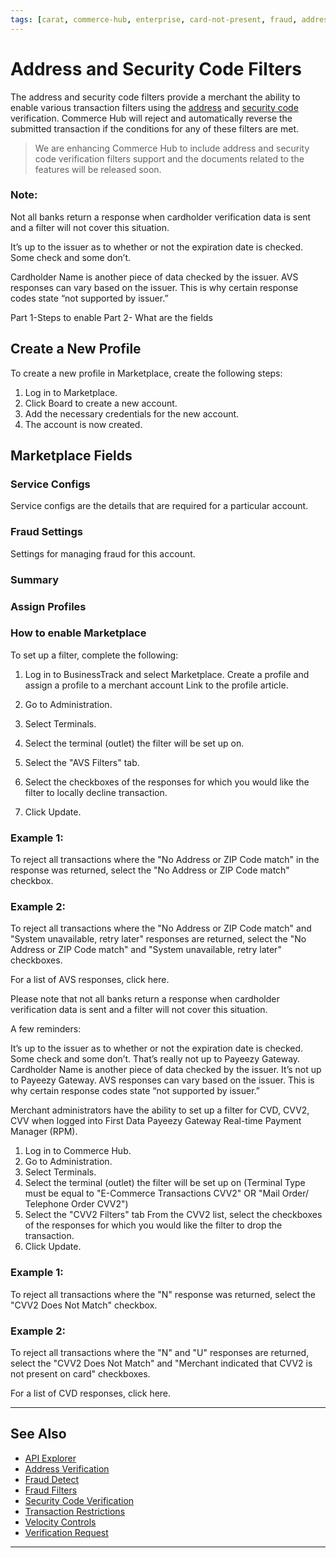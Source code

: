 ```yaml
---
tags: [carat, commerce-hub, enterprise, card-not-present, fraud, address-and-security-code-filters, fraud-filters]
---
```



# Address and Security Code Filters

The address and security code filters provide a merchant the ability to enable various transaction filters using the [address](?path=docs/Resources/Guides/Fraud/Address-Verification.md) and [security code](?path=docs/Resources/Guides/Fraud/Security-Code.md) verification. Commerce Hub will reject and automatically reverse the submitted transaction if the conditions for any of these filters are met.

<!-- theme: danger -->
> We are enhancing Commerce Hub to include address and security code verification filters support and the documents related to the features will be released soon.

### Note: 

Not all banks return a response when cardholder verification data is sent and a filter will not cover this situation.

It’s up to the issuer as to whether or not the expiration date is checked. Some check and some don’t. 

Cardholder Name is another piece of data checked by the issuer. 
AVS responses can vary based on the issuer. This is why certain response codes state “not supported by issuer.”

Part 1-Steps to enable
Part 2- What are the fields

## Create a New Profile

To create a new profile in Marketplace, create the following steps:

1. Log in to Marketplace.
2. Click Board to create a new account.
3. Add the necessary credentials for the new account. 
4. The account is now created. 

## Marketplace Fields

### Service Configs

Service configs are the details that are required for a particular account.

### Fraud Settings

Settings for managing fraud for this account.

### Summary

### Assign Profiles

### How to enable Marketplace

To set up a filter, complete the following:

1. Log in to BusinessTrack and select Marketplace. Create a profile and assign a profile to a merchant account Link to the profile article.

2. Go to Administration.

3. Select Terminals.
4. Select the terminal (outlet) the filter will be set up on.
5. Select the "AVS Filters" tab.
6. Select the checkboxes of the responses for which you would like the filter to locally decline transaction.
7. Click Update.

### Example 1: 

To reject all transactions where the "No Address or ZIP Code match" in the response was returned, select the "No Address or ZIP Code match" checkbox.

### Example 2: 

To reject all transactions where the "No Address or ZIP Code match" and "System unavailable, retry later" responses are returned, select the "No Address or ZIP Code match" and "System unavailable, retry later" checkboxes.

For a list of AVS responses, click here.

Please note that not all banks return a response when cardholder verification data is sent and a filter will not cover this situation.

A few reminders:

It’s up to the issuer as to whether or not the expiration date is checked. Some check and some don’t. That’s really not up to Payeezy Gateway.
Cardholder Name is another piece of data checked by the issuer. It’s not up to Payeezy Gateway.
AVS responses can vary based on the issuer. This is why certain response codes state “not supported by issuer.”


Merchant administrators have the ability to set up a filter for CVD, CVV2, CVV when logged into First Data Payeezy Gateway Real-time Payment Manager (RPM).

1. Log in to Commerce Hub.
2. Go to Administration.
3. Select Terminals.
4. Select the terminal (outlet) the filter will be set up on
(Terminal Type must be equal to
"E-Commerce Transactions CVV2"
OR
"Mail Order/ Telephone Order CVV2")
5. Select the "CVV2 Filters" tab
From the CVV2 list, select the checkboxes of the responses for which you would like the filter to drop the transaction.
6. Click Update.

### Example 1: 

To reject all transactions where the "N" response was returned, select the "CVV2 Does Not Match" checkbox.

### Example 2: 

To reject all transactions where the "N" and "U" responses are returned, select the "CVV2 Does Not Match" and "Merchant indicated that CVV2 is not present on card" checkboxes.

For a list of CVD responses, click here.



---

## See Also

- [API Explorer](../api/?type=post&path=/payments-vas/v1/accounts/verification)
- [Address Verification](?path=docs/Resources/Guides/Fraud/Address-Verification.md)
- [Fraud Detect](?path=docs/Resources/Guides/Fraud/Fraud-Detect.md)
- [Fraud Filters](?path=docs/Resources/Guides/Fraud/Fraud-Settings-Filters.md)
- [Security Code Verification](?path=docs/Resources/Guides/Fraud/Security-Code.md)
- [Transaction Restrictions](?path=docs/Resources/Guides/Fraud/Fraud-Settings-Restrictions.md)
- [Velocity Controls](?path=docs/Resources/Guides/Fraud/Fraud-Settings-Velocity.md)
- [Verification Request](?path=docs/Resources/API-Documents/Payments_VAS/Verification.md)

---


